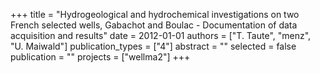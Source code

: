 +++
title = "Hydrogeological and hydrochemical investigations on two French selected wells, Gabachot and Boulac - Documentation of data acquisition and results"
date = 2012-01-01
authors = ["T. Taute", "menz", "U. Maiwald"]
publication_types = ["4"]
abstract = ""
selected = false
publication = ""
projects = ["wellma2"]
+++

